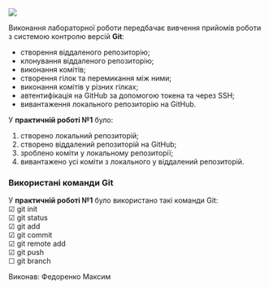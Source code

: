 ![](https://media.ztu.edu.ua/wp-content/uploads/2020/02/Group-6-1-1536x465.png)  

Виконання лабораторної роботи передбачає вивчення прийомів роботи з системою контролю версій **Git**:
- створення віддаленого репозиторію;
- клонування віддаленого репозиторію;
- виконання комітів;
- створення гілок та перемикання між ними;
- виконання комітів у різних гілках;
- автентифікація на GitHub за допомогою токена та через SSH;
- вивантаження локального репозиторію на GitHub.

У **практичній роботі №1** було:
1. створено локальний репозиторій;
2. створено віддалений репозиторій на GitHub;
3. зроблено коміти у локальному репозиторії;
4. вивантажено усі коміти з локального у віддалений репозиторій.

### Використані команди Gіt
У **практичній роботі №1** було використано такі команди Git:  
  ☑ git init  
  ☑ git status  
  ☑ git add  
  ☑ git commit  
  ☑ git remote add  
  ☑ git push  
  ☐ git branch  

Виконав: Федоренко Максим
